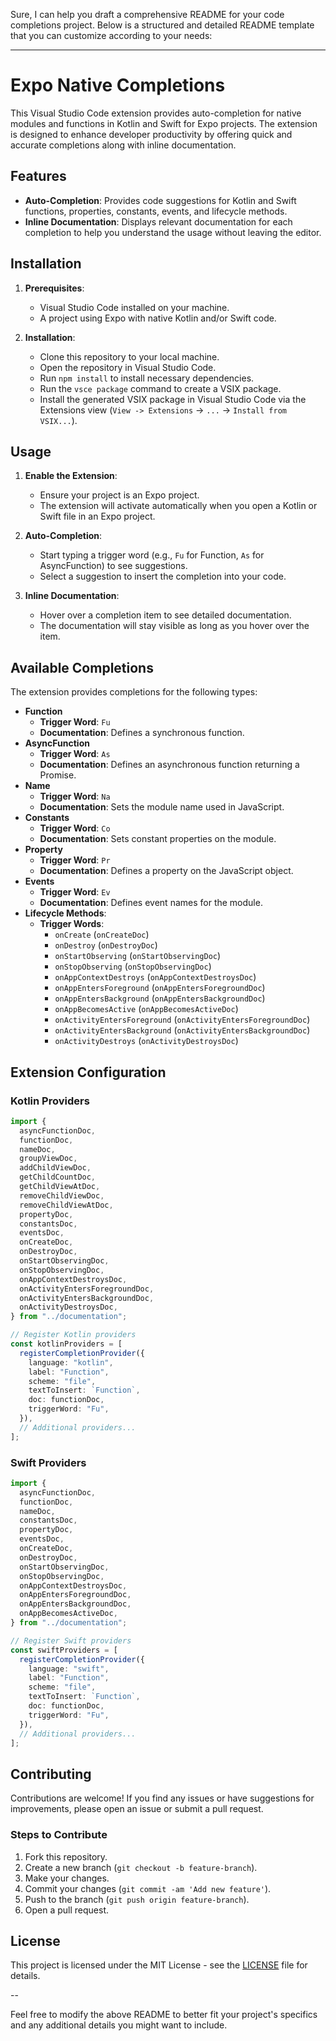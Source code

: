 Sure, I can help you draft a comprehensive README for your code completions project. Below is a structured and detailed README template that you can customize according to your needs:

---

# Expo Native Completions

This Visual Studio Code extension provides auto-completion for native modules and functions in Kotlin and Swift for Expo projects. The extension is designed to enhance developer productivity by offering quick and accurate completions along with inline documentation.

## Features

- **Auto-Completion**: Provides code suggestions for Kotlin and Swift functions, properties, constants, events, and lifecycle methods.
- **Inline Documentation**: Displays relevant documentation for each completion to help you understand the usage without leaving the editor.

## Installation

1. **Prerequisites**:
   - Visual Studio Code installed on your machine.
   - A project using Expo with native Kotlin and/or Swift code.

2. **Installation**:
   - Clone this repository to your local machine.
   - Open the repository in Visual Studio Code.
   - Run `npm install` to install necessary dependencies.
   - Run the `vsce package` command to create a VSIX package.
   - Install the generated VSIX package in Visual Studio Code via the Extensions view (`View -> Extensions` -> `...` -> `Install from VSIX...`).

## Usage

1. **Enable the Extension**:
   - Ensure your project is an Expo project.
   - The extension will activate automatically when you open a Kotlin or Swift file in an Expo project.

2. **Auto-Completion**:
   - Start typing a trigger word (e.g., `Fu` for Function, `As` for AsyncFunction) to see suggestions.
   - Select a suggestion to insert the completion into your code.

3. **Inline Documentation**:
   - Hover over a completion item to see detailed documentation.
   - The documentation will stay visible as long as you hover over the item.

## Available Completions

The extension provides completions for the following types:

- **Function**
  - **Trigger Word**: `Fu`
  - **Documentation**: Defines a synchronous function.
- **AsyncFunction**
  - **Trigger Word**: `As`
  - **Documentation**: Defines an asynchronous function returning a Promise.
- **Name**
  - **Trigger Word**: `Na`
  - **Documentation**: Sets the module name used in JavaScript.
- **Constants**
  - **Trigger Word**: `Co`
  - **Documentation**: Sets constant properties on the module.
- **Property**
  - **Trigger Word**: `Pr`
  - **Documentation**: Defines a property on the JavaScript object.
- **Events**
  - **Trigger Word**: `Ev`
  - **Documentation**: Defines event names for the module.
- **Lifecycle Methods**:
  - **Trigger Words**:
    - `onCreate` (`onCreateDoc`)
    - `onDestroy` (`onDestroyDoc`)
    - `onStartObserving` (`onStartObservingDoc`)
    - `onStopObserving` (`onStopObservingDoc`)
    - `onAppContextDestroys` (`onAppContextDestroysDoc`)
    - `onAppEntersForeground` (`onAppEntersForegroundDoc`)
    - `onAppEntersBackground` (`onAppEntersBackgroundDoc`)
    - `onAppBecomesActive` (`onAppBecomesActiveDoc`)
    - `onActivityEntersForeground` (`onActivityEntersForegroundDoc`)
    - `onActivityEntersBackground` (`onActivityEntersBackgroundDoc`)
    - `onActivityDestroys` (`onActivityDestroysDoc`)

## Extension Configuration

### Kotlin Providers

```typescript
import {
  asyncFunctionDoc,
  functionDoc,
  nameDoc,
  groupViewDoc,
  addChildViewDoc,
  getChildCountDoc,
  getChildViewAtDoc,
  removeChildViewDoc,
  removeChildViewAtDoc,
  propertyDoc,
  constantsDoc,
  eventsDoc,
  onCreateDoc,
  onDestroyDoc,
  onStartObservingDoc,
  onStopObservingDoc,
  onAppContextDestroysDoc,
  onActivityEntersForegroundDoc,
  onActivityEntersBackgroundDoc,
  onActivityDestroysDoc,
} from "../documentation";

// Register Kotlin providers
const kotlinProviders = [
  registerCompletionProvider({
    language: "kotlin",
    label: "Function",
    scheme: "file",
    textToInsert: `Function`,
    doc: functionDoc,
    triggerWord: "Fu",
  }),
  // Additional providers...
];
```

### Swift Providers

```typescript
import {
  asyncFunctionDoc,
  functionDoc,
  nameDoc,
  constantsDoc,
  propertyDoc,
  eventsDoc,
  onCreateDoc,
  onDestroyDoc,
  onStartObservingDoc,
  onStopObservingDoc,
  onAppContextDestroysDoc,
  onAppEntersForegroundDoc,
  onAppEntersBackgroundDoc,
  onAppBecomesActiveDoc,
} from "../documentation";

// Register Swift providers
const swiftProviders = [
  registerCompletionProvider({
    language: "swift",
    label: "Function",
    scheme: "file",
    textToInsert: `Function`,
    doc: functionDoc,
    triggerWord: "Fu",
  }),
  // Additional providers...
];
```

## Contributing

Contributions are welcome! If you find any issues or have suggestions for improvements, please open an issue or submit a pull request.

### Steps to Contribute

1. Fork this repository.
2. Create a new branch (`git checkout -b feature-branch`).
3. Make your changes.
4. Commit your changes (`git commit -am 'Add new feature'`).
5. Push to the branch (`git push origin feature-branch`).
6. Open a pull request.

## License

This project is licensed under the MIT License - see the [LICENSE](https://github.com/bocarw121/expo-native-completions#LICENCE) file for details.

--

Feel free to modify the above README to better fit your project's specifics and any additional details you might want to include.

